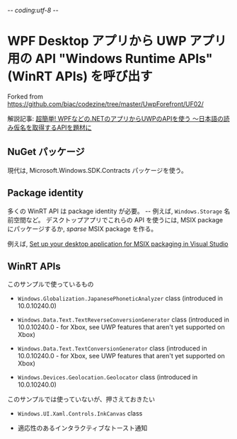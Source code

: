 -*- coding:utf-8 -*-

# WPF Desktop アプリから UWP アプリ用の API "Windows Runtime APIs" (WinRT APIs) を呼び出す

Forked from https://github.com/biac/codezine/tree/master/UwpForefront/UF02/

解説記事: [超簡単! WPFなどの.NETのアプリからUWPのAPIを使う ～日本語の読み仮名を取得するAPIを題材に](https://codezine.jp/article/detail/10654)




## NuGet パッケージ

現代は, Microsoft.Windows.SDK.Contracts パッケージを使う。


## Package identity

多くの WinRT API は package identity が必要。 -- 例えば, `Windows.Storage` 名前空間など。
デスクトップアプリでこれらの API を使うには, MSIX package にパッケージするか, *sparse* MSIX package を作る。

例えば, [Set up your desktop application for MSIX packaging in Visual Studio](https://docs.microsoft.com/en-us/windows/msix/desktop/desktop-to-uwp-packaging-dot-net)




## WinRT APIs

このサンプルで使っているもの

 - `Windows.Globalization.JapanesePhoneticAnalyzer` class (introduced in 10.0.10240.0)

 - `Windows.Data.Text.TextReverseConversionGenerator` class (introduced in 10.0.10240.0 - for Xbox, see UWP features that aren't yet supported on Xbox)

 - `Windows.Data.Text.TextConversionGenerator` class (introduced in 10.0.10240.0 - for Xbox, see UWP features that aren't yet supported on Xbox)

 - `Windows.Devices.Geolocation.Geolocator` class (introduced in 10.0.10240.0)


このサンプルでは使っていないが、押さえておきたい

 - `Windows.UI.Xaml.Controls.InkCanvas` class

 - 適応性のあるインタラクティブなトースト通知
 

